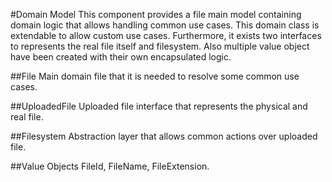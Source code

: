 #Domain Model
This component provides a file main model containing domain logic that allows handling common use cases. This domain 
class is extendable to allow custom use cases. Furthermore, it exists two interfaces to represents the real file itself
and filesystem. Also multiple value object have been created with their own encapsulated logic.
 
##File
Main domain file that it is needed to resolve some common use cases.

##UploadedFile
Uploaded file interface that represents the physical and real file.

##Filesystem
Abstraction layer that allows common actions over uploaded file.

##Value Objects
FileId, FileName, FileExtension.
